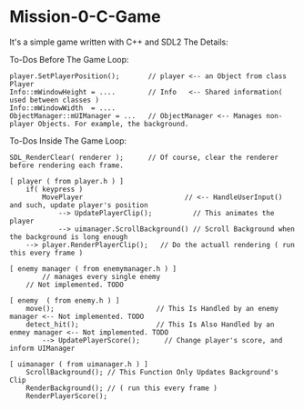 # Mission-0-C-Game
It's a simple game written with C++ and SDL2
The Details:

To-Dos Before The Game Loop:</br>

  	player.SetPlayerPosition();       // player <-- an Object from class Player
	Info::mWindowHeight = ....        // Info   <-- Shared information( used between classes )
	Info::mWindowWidth  = .... 
	ObjectManager::mUIManager = ...   // ObjectManager <-- Manages non-player Objects. For example, the background.

To-Dos Inside The Game Loop:

	SDL_RenderClear( renderer );      // Of course, clear the renderer before rendering each frame.

	[ player ( from player.h ) ]
		if( keypress )
			MovePlayer                         // <-- HandleUserInput() and such, update player's position
				--> UpdatePlayerClip();          // This animates the player
				--> uimanager.ScrollBackground() // Scroll Background when the background is long enough
        --> player.RenderPlayerClip();   // Do the actuall rendering ( run this every frame )
	
  	[ enemy manager ( from enemymanager.h ) ] 
    		// manages every single enemy
   		// Not implemented. TODO
		
	[ enemy  ( from enemy.h ) ]
		move();                         // This Is Handled by an enemy manager <-- Not implemented. TODO
		detect_hit();                   // This Is Also Handled by an enmey manager <-- Not implemented. TODO
			--> UpdatePlayerScore();      // Change player's score, and inform UIManager
			
	[ uimanager ( from uimanager.h ) ]
		ScrollBackground(); // This Function Only Updates Background's Clip
		RenderBackground(); // ( run this every frame )
		RenderPlayerScore();
